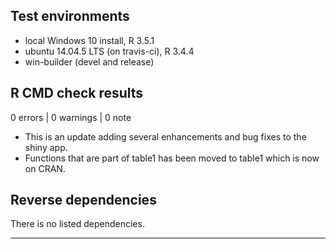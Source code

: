 ## Test environments
* local Windows 10 install, R 3.5.1
* ubuntu 14.04.5 LTS (on travis-ci), R 3.4.4
* win-builder (devel and release)

## R CMD check results

0 errors | 0 warnings | 0 note

* This is an update adding several enhancements and bug fixes to the shiny app.
* Functions that are part of table1 has been moved to table1 which is now on CRAN.


## Reverse dependencies

There is no listed dependencies.

---


